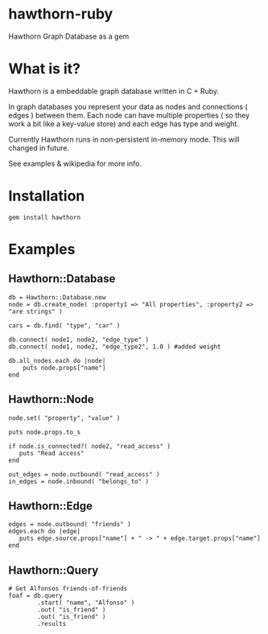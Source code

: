 hawthorn-ruby
=============
Hawthorn Graph Database as a gem


What is it?
=============

Hawthorn is a embeddable graph database written in C + Ruby. 

In graph databases you represent your data as nodes and connections ( edges ) between them. 
Each node can have multiple properties ( so they work a bit like a key-value store) and each edge has type and weight.

Currently Hawthorn runs in non-persistent in-memory mode. This will changed in future.

See examples & wikipedia for more info.

Installation
=============

``gem install hawthorn``

Examples
=============

## Hawthorn::Database

    db = Hawthorn::Database.new
    node = db.create_node( :property1 => "All properties", :property2 => "are strings" )
    
    cars = db.find( "type", "car" )
    
    db.connect( node1, node2, "edge_type" )
    db.connect( node1, node2, "edge_type2", 1.0 ) #added weight
    
    db.all_nodes.each do |node|
        puts node.props["name"]
    end
        

## Hawthorn::Node

    node.set( "property", "value" )
    
    puts node.props.to_s
    
	if node.is_connected?( node2, "read_access" )
       puts "Read access"
    end
    
    out_edges = node.outbound( "read_access" )
    in_edges = node.inbound( "belongs_to" )

## Hawthorn::Edge

    edges = node.outbound( "friends" )
    edges.each do |edge|
       puts edge.source.props["name"] + " -> " + edge.target.props["name"]
    end

## Hawthorn::Query

    # Get Alfonsos friends-of-friends
    foaf = db.query
            .start( "name", "Alfonso" )
            .out( "is_friend" )
            .out( "is_friend" )
            .results
   

